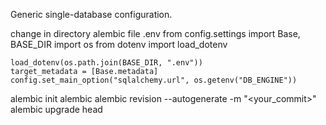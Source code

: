 Generic single-database configuration.

change in directory alembic file .env
    from config.settings import Base, BASE_DIR
    import os
    from dotenv import load_dotenv

    load_dotenv(os.path.join(BASE_DIR, ".env"))
    target_metadata = [Base.metadata] 
    config.set_main_option("sqlalchemy.url", os.getenv("DB_ENGINE"))

alembic init alembic
alembic revision --autogenerate -m "<your_commit>"
alembic upgrade head
